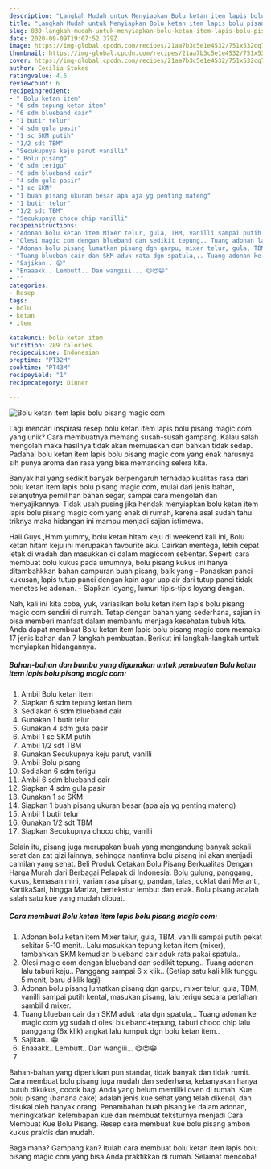 ```yaml
---
description: "Langkah Mudah untuk Menyiapkan Bolu ketan item lapis bolu pisang magic com Anti Gagal"
title: "Langkah Mudah untuk Menyiapkan Bolu ketan item lapis bolu pisang magic com Anti Gagal"
slug: 830-langkah-mudah-untuk-menyiapkan-bolu-ketan-item-lapis-bolu-pisang-magic-com-anti-gagal
date: 2020-09-09T19:07:52.379Z
image: https://img-global.cpcdn.com/recipes/21aa7b3c5e1e4532/751x532cq70/bolu-ketan-item-lapis-bolu-pisang-magic-com-foto-resep-utama.jpg
thumbnail: https://img-global.cpcdn.com/recipes/21aa7b3c5e1e4532/751x532cq70/bolu-ketan-item-lapis-bolu-pisang-magic-com-foto-resep-utama.jpg
cover: https://img-global.cpcdn.com/recipes/21aa7b3c5e1e4532/751x532cq70/bolu-ketan-item-lapis-bolu-pisang-magic-com-foto-resep-utama.jpg
author: Cecilia Stokes
ratingvalue: 4.6
reviewcount: 6
recipeingredient:
- " Bolu ketan item"
- "6 sdm tepung ketan item"
- "6 sdm blueband cair"
- "1 butir telur"
- "4 sdm gula pasir"
- "1 sc SKM putih"
- "1/2 sdt TBM"
- "Secukupnya keju parut vanilli"
- " Bolu pisang"
- "6 sdm terigu"
- "6 sdm blueband cair"
- "4 sdm gula pasir"
- "1 sc SKM"
- "1 buah pisang ukuran besar apa aja yg penting mateng"
- "1 butir telur"
- "1/2 sdt TBM"
- "Secukupnya choco chip vanilli"
recipeinstructions:
- "Adonan bolu ketan item Mixer telur, gula, TBM, vanilli sampai putih pekat sekitar 5-10 menit.. Lalu masukkan tepung ketan item (mixer), tambahkan SKM kemudian blueband cair aduk rata pakai spatula.."
- "Olesi magic com dengan blueband dan sedikit tepung.. Tuang adonan lalu taburi keju.. Panggang sampai 6 x klik.. (Setiap satu kali klik tunggu 5 menit, baru d klik lagi)"
- "Adonan bolu pisang lumatkan pisang dgn garpu, mixer telur, gula, TBM, vanilli sampai putih kental, masukan pisang, lalu terigu secara perlahan sambil d mixer.."
- "Tuang blueban cair dan SKM aduk rata dgn spatula,.. Tuang adonan ke magic com yg sudah d olesi blueband+tepung, taburi choco chip lalu panggang (6x klik) angkat lalu tumpuk dgn bolu ketan item.."
- "Sajikan.. 😁"
- "Enaaakk.. Lembutt.. Dan wangiii... 😋😍😁"
- ""
categories:
- Resep
tags:
- bolu
- ketan
- item

katakunci: bolu ketan item 
nutrition: 289 calories
recipecuisine: Indonesian
preptime: "PT32M"
cooktime: "PT43M"
recipeyield: "1"
recipecategory: Dinner

---
```



![Bolu ketan item lapis bolu pisang magic com](https://img-global.cpcdn.com/recipes/21aa7b3c5e1e4532/751x532cq70/bolu-ketan-item-lapis-bolu-pisang-magic-com-foto-resep-utama.jpg)

Lagi mencari inspirasi resep bolu ketan item lapis bolu pisang magic com yang unik? Cara membuatnya memang susah-susah gampang. Kalau salah mengolah maka hasilnya tidak akan memuaskan dan bahkan tidak sedap. Padahal bolu ketan item lapis bolu pisang magic com yang enak harusnya sih punya aroma dan rasa yang bisa memancing selera kita.

Banyak hal yang sedikit banyak berpengaruh terhadap kualitas rasa dari bolu ketan item lapis bolu pisang magic com, mulai dari jenis bahan, selanjutnya pemilihan bahan segar, sampai cara mengolah dan menyajikannya. Tidak usah pusing jika hendak menyiapkan bolu ketan item lapis bolu pisang magic com yang enak di rumah, karena asal sudah tahu triknya maka hidangan ini mampu menjadi sajian istimewa.

Haii Guys.,Hmm yummy, bolu ketan hitam keju di weekend kali ini, Bolu ketan hitam keju ini merupakan favourite aku. Cairkan mentega, lebih cepat letak di wadah dan masukkan di dalam magiccom sebentar. Seperti cara membuat bolu kukus pada umumnya, bolu pisang kukus ini hanya ditambahkkan bahan campuran buah pisang, baik yang - Panaskan panci kukusan, lapis tutup panci dengan kain agar uap air dari tutup panci tidak menetes ke adonan. - Siapkan loyang, lumuri tipis-tipis loyang dengan.


Nah, kali ini kita coba, yuk, variasikan bolu ketan item lapis bolu pisang magic com sendiri di rumah. Tetap dengan bahan yang sederhana, sajian ini bisa memberi manfaat dalam membantu menjaga kesehatan tubuh kita. Anda dapat membuat Bolu ketan item lapis bolu pisang magic com memakai 17 jenis bahan dan 7 langkah pembuatan. Berikut ini langkah-langkah untuk menyiapkan hidangannya.

<!--inarticleads1-->

##### Bahan-bahan dan bumbu yang digunakan untuk pembuatan Bolu ketan item lapis bolu pisang magic com:

1. Ambil  Bolu ketan item
1. Siapkan 6 sdm tepung ketan item
1. Sediakan 6 sdm blueband cair
1. Gunakan 1 butir telur
1. Gunakan 4 sdm gula pasir
1. Ambil 1 sc SKM putih
1. Ambil 1/2 sdt TBM
1. Gunakan Secukupnya keju parut, vanilli
1. Ambil  Bolu pisang
1. Sediakan 6 sdm terigu
1. Ambil 6 sdm blueband cair
1. Siapkan 4 sdm gula pasir
1. Gunakan 1 sc SKM
1. Siapkan 1 buah pisang ukuran besar (apa aja yg penting mateng)
1. Ambil 1 butir telur
1. Gunakan 1/2 sdt TBM
1. Siapkan Secukupnya choco chip, vanilli


Selain itu, pisang juga merupakan buah yang mengandung banyak sekali serat dan zat gizi lainnya, sehingga nantinya bolu pisang ini akan menjadi camilan yang sehat. Beli Produk Cetakan Bolu Pisang Berkualitas Dengan Harga Murah dari Berbagai Pelapak di Indonesia. Bolu gulung, panggang, kukus, kemasan mini, varian rasa pisang, pandan, talas, coklat dari Meranti, KartikaSari, hingga Mariza, bertekstur lembut dan enak. Bolu pisang adalah salah satu kue yang mudah dibuat. 

<!--inarticleads2-->

##### Cara membuat Bolu ketan item lapis bolu pisang magic com:

1. Adonan bolu ketan item Mixer telur, gula, TBM, vanilli sampai putih pekat sekitar 5-10 menit.. Lalu masukkan tepung ketan item (mixer), tambahkan SKM kemudian blueband cair aduk rata pakai spatula..
1. Olesi magic com dengan blueband dan sedikit tepung.. Tuang adonan lalu taburi keju.. Panggang sampai 6 x klik.. (Setiap satu kali klik tunggu 5 menit, baru d klik lagi)
1. Adonan bolu pisang lumatkan pisang dgn garpu, mixer telur, gula, TBM, vanilli sampai putih kental, masukan pisang, lalu terigu secara perlahan sambil d mixer..
1. Tuang blueban cair dan SKM aduk rata dgn spatula,.. Tuang adonan ke magic com yg sudah d olesi blueband+tepung, taburi choco chip lalu panggang (6x klik) angkat lalu tumpuk dgn bolu ketan item..
1. Sajikan.. 😁
1. Enaaakk.. Lembutt.. Dan wangiii... 😋😍😁
1. 


Bahan-bahan yang diperlukan pun standar, tidak banyak dan tidak rumit. Cara membuat bolu pisang juga mudah dan sederhana, kebanyakan hanya butuh dikukus, cocok bagi Anda yang belum memiliki oven di rumah. Kue bolu pisang (banana cake) adalah jenis kue sehat yang telah dikenal, dan disukai oleh banyak orang. Penambahan buah pisang ke dalam adonan, meningkatkan kelembapan kue dan membuat teksturnya menjadi Cara Membuat Kue Bolu Pisang. Resep cara membuat kue bolu pisang ambon kukus praktis dan mudah. 

Bagaimana? Gampang kan? Itulah cara membuat bolu ketan item lapis bolu pisang magic com yang bisa Anda praktikkan di rumah. Selamat mencoba!
